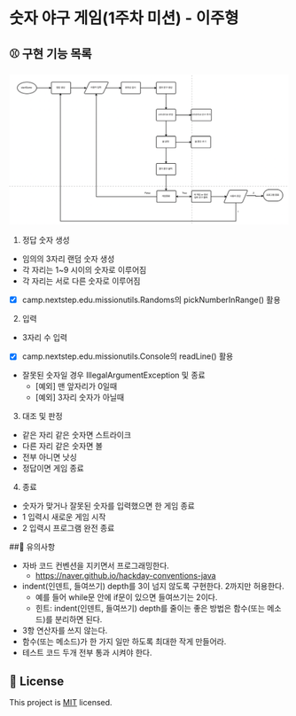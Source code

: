 # 숫자 야구 게임(1주차 미션) - 이주형

## ⚾ 구현 기능 목록

![flowchart](./flowchart.png)

1. 정답 숫자 생성
  - 임의의 3자리 랜덤 숫자 생성
  - 각 자리는 1~9 시이의 숫자로 이루어짐
  - 각 자리는 서로 다른 숫자로 이루어짐
  - [x] camp.nextstep.edu.missionutils.Randoms의 pickNumberInRange() 활용

2. 입력
  - 3자리 수 입력
  - [x] camp.nextstep.edu.missionutils.Console의 readLine() 활용
  - 잘못된 숫자일 경우 IllegalArgumentException 및 종료
    + [예외] 맨 앞자리가 0일때
    + [예외] 3자리 숫자가 아닐때
    
3. 대조 및 판정
- 같은 자리 같은 숫자면 스트라이크
- 다른 자리 같은 숫자면 볼
- 전부 아니면 낫싱
- 정답이면 게임 종료

4. 종료
  - 숫자가 맞거나 잘못된 숫자를 입력했으면 한 게임 종료
  - 1 입력시 새로운 게임 시작
  - 2 입력시 프로그램 완전 종료

##📍 유의사항

- 자바 코드 컨벤션을 지키면서 프로그래밍한다.
  - https://naver.github.io/hackday-conventions-java
- indent(인덴트, 들여쓰기) depth를 3이 넘지 않도록 구현한다. 2까지만 허용한다.
  - 예를 들어 while문 안에 if문이 있으면 들여쓰기는 2이다.
  - 힌트: indent(인덴트, 들여쓰기) depth를 줄이는 좋은 방법은 함수(또는 메소드)를 분리하면 된다.
- 3항 연산자를 쓰지 않는다.
- 함수(또는 메소드)가 한 가지 일만 하도록 최대한 작게 만들어라.
- 테스트 코드 두개 전부 통과 시켜야 한다.

## 📝 License

This project is [MIT](https://github.com/woowacourse/java-baseball-precourse/blob/master/LICENSE) licensed.
